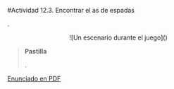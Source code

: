 #Actividad 12.3. Encontrar el as de espadas

.

<center>
![Un escenario durante el juego]()
</center>

> **Pastilla**
>
> .

[Enunciado en PDF][PDF]

[PDF]: https://raw.githubusercontent.com/gobstones/laprogramacionysudidactica2/master/Proyectos/12.B%C3%BAsquedas%20y%20filtros/12.3.Encontrar%20el%20as%20de%20espadas/resources/description.pdf "Enunciado de 'Encontrar el as de espadas' en PDF"
